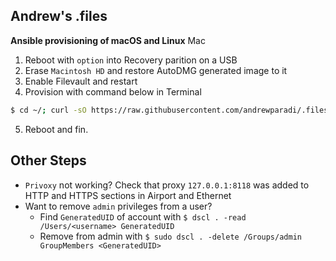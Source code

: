 Andrew's .files
---
**Ansible provisioning of macOS and Linux**
Mac
1. Reboot with `option` into Recovery parition on a USB
2. Erase `Macintosh HD` and restore AutoDMG generated image to it
3. Enable Filevault and restart
4. Provision with command below in Terminal
```Bash
$ cd ~/; curl -sO https://raw.githubusercontent.com/andrewparadi/.files/master/bootstrap.sh; chmod +x ~/bootstrap.sh; ~/bootstrap.sh -s; rm ~/bootstrap.sh
```
5. Reboot and fin.

Other Steps
---
- `Privoxy` not working? Check that proxy `127.0.0.1:8118` was added to HTTP and HTTPS sections in Airport and Ethernet
- Want to remove `admin` privileges from a user?
  - Find `GeneratedUID` of account with `$ dscl . -read /Users/<username> GeneratedUID`
  - Remove from admin with `$ sudo dscl . -delete /Groups/admin GroupMembers <GeneratedUID>`
